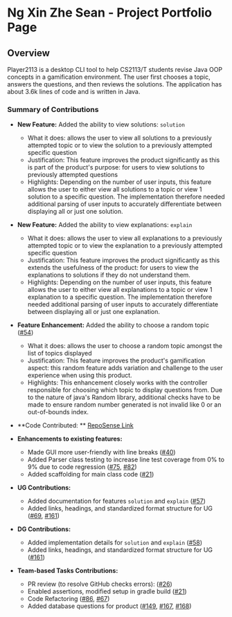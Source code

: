 # Ng Xin Zhe Sean - Project Portfolio Page

## Overview

Player2113 is a desktop CLI tool to help CS2113/T students revise Java OOP concepts in a gamification environment.
The user first chooses a topic, answers the questions, and then reviews the solutions.
The application has about 3.6k lines of code and is written in Java.

### Summary of Contributions

* **New Feature:** Added the ability to view solutions: `solution`
    * What it does: allows the user to view all solutions to a previously attempted topic or to view the solution to a
      previously attempted specific question
    * Justification: This feature improves the product significantly as this is part of the product's purpose: for
      users to view solutions to previously attempted questions
    * Highlights: Depending on the number of user inputs, this feature allows the user to either view all solutions to
      a topic or view 1 solution to a specific question. The implementation therefore needed additional parsing of user
      inputs to accurately differentiate between displaying all or just one solution.


* **New Feature:** Added the ability to view explanations: `explain`
    * What it does: allows the user to view all explanations to a previously attempted topic or to view the explanation
      to a previously attempted specific question
    * Justification: This feature improves the product significantly as this extends the usefulness of the product: for
      users to view the explanations to solutions if they do not understand them.
    * Highlights: Depending on the number of user inputs, this feature allows the user to either view all explanations
      to a topic or view 1 explanation to a specific question. The implementation therefore needed additional parsing of
      user inputs to accurately differentiate between displaying all or just one explanation.


* **Feature Enhancement:** Added the ability to choose a random
  topic ([#54](https://github.com/AY2324S2-CS2113-F15-1/tp/pull/54))
    * What it does: allows the user to choose a random topic amongst the list of topics displayed
    * Justification: This feature improves the product's gamification aspect: this random feature adds variation and
      challenge to the user experience when using this product.
    * Highlights: This enhancement closely works with the controller responsible for choosing which topic to display
      questions from. Due to the nature of java's Random library, additional checks have to be made to ensure random
      number generated is not invalid like 0 or an out-of-bounds index.


* **Code Contributed:
  ** [RepoSense Link](https://nus-cs2113-ay2324s2.github.io/tp-dashboard/?search=ngxzs&breakdown=true&sort=groupTitle%20dsc&sortWithin=title&since=2024-02-23&timeframe=commit&mergegroup=&groupSelect=groupByRepos&checkedFileTypes=docs~functional-code~test-code~other)


* **Enhancements to existing features:**
    * Made GUI more user-friendly with line breaks ([#40](https://github.com/AY2324S2-CS2113-F15-1/tp/pull/40/files))
    * Added Parser class testing to increase line test coverage from 0% to
      9% due to code regression ([#75](https://github.com/AY2324S2-CS2113-F15-1/tp/pull/75/files), [#82](https://github.com/AY2324S2-CS2113-F15-1/tp/pull/82/files))
    * Added scaffolding for main class code ([#21](https://github.com/AY2324S2-CS2113-F15-1/tp/pull/21/files))

<div style="page-break-after: always;"></div>

* **UG Contributions:**
    * Added documentation for features `solution`
      and `explain` ([#57](https://github.com/AY2324S2-CS2113-F15-1/tp/pull/86/files))
    * Added links, headings, and standardized format structure for
      UG ([#69](https://github.com/AY2324S2-CS2113-F15-1/tp/pull/69/files), [#161](https://github.com/AY2324S2-CS2113-F15-1/tp/pull/161/files))


* **DG Contributions:**
    * Added implementation details for `solution`
      and `explain` ([#58](https://github.com/AY2324S2-CS2113-F15-1/tp/pull/58/files))
    * Added links, headings, and standardized format structure for
      UG ([#161](https://github.com/AY2324S2-CS2113-F15-1/tp/pull/161/files))


* **Team-based Tasks Contributions:**
    * PR review (to resolve GitHub checks errors): ([#26](https://github.com/AY2324S2-CS2113-F15-1/tp/issues/26))
    * Enabled assertions, modified setup in gradle
      build ([#21](https://github.com/AY2324S2-CS2113-F15-1/tp/pull/21/files))
    * Code
      Refactoring ([#86](https://github.com/AY2324S2-CS2113-F15-1/tp/pull/86/files), [#67](https://github.com/AY2324S2-CS2113-F15-1/tp/pull/67/files))
    * Added database questions for product ([#149](https://github.com/AY2324S2-CS2113-F15-1/tp/pull/149/files),
      [#167](https://github.com/AY2324S2-CS2113-F15-1/tp/pull/167/files),
      [#168](https://github.com/AY2324S2-CS2113-F15-1/tp/pull/168/files))
